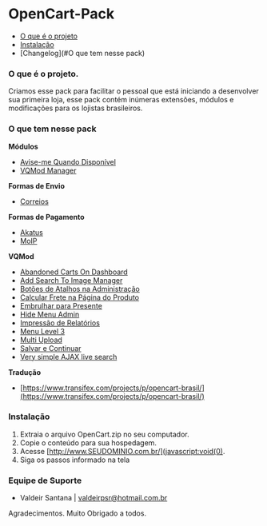 OpenCart-Pack
=============

* [O que é o projeto](#o-que-%C3%A9-o-projeto)
* [Instalação](#instala%C3%A7%C3%A3o)
* [Changelog](#O que tem nesse pack)

### O que é o projeto.
Criamos esse pack para facilitar o pessoal que está iniciando a desenvolver sua primeira loja, esse pack contém inúmeras extensões, módulos e modificações para os lojistas brasileiros.

### O que tem nesse pack
**Módulos**
* [Avise-me Quando Disponível](http://www.opencart.com/index.php?route=extension/extension/info&extension_id=5600)
* [VQMod Manager](http://www.opencart.com/index.php?route=extension/extension/info&extension_id=2969)

**Formas de Envio**
* [Correios](http://www.opencart.com/index.php?route=extension/extension/info&extension_id=980)

**Formas de Pagamento**
* [Akatus](http://www.opencart.com/index.php?route=extension/extension/info&extension_id=8486)
* [MoIP](github.com/valdeir2000/Moip-Checkout-Transparente)

**VQMod**
* [Abandoned Carts On Dashboard](http://www.opencart.com/index.php?route=extension/extension/info&extension_id=7367)
* [Add Search To Image Manager](http://www.opencart.com/index.php?route=extension/extension/info&extension_id=7640)
* [Botões de Atalhos na Administração](http://www.opencart.com/index.php?route=extension/extension/info&extension_id=5494)
* [Calcular Frete na Página do Produto](http://www.opencart.com/index.php?route=extension/extension/info&extension_id=9181)
* [Embrulhar para Presente](http://www.opencart.com/index.php?route=extension/extension/info&extension_id=10531)
* [Hide Menu Admin](http://www.opencart.com/index.php?route=extension/extension/info&extension_id=5021)
* [Impressão de Relatórios](http://www.opencart.com/index.php?route=extension/extension/info&extension_id=10690)
* [Menu Level 3](http://www.opencart.com/index.php?route=extension/extension/info&extension_id=10532)
* [Multi Upload](http://www.opencart.com/index.php?route=extension/extension/info&extension_id=8221)
* [Salvar e Continuar](http://www.opencartbrasil.com.br/forum/viewtopic.php?f=40&t=5085)
* [Very simple AJAX live search](http://www.opencart.com/index.php?route=extension/extension/info&extension_id=65)

**Tradução**
* [https://www.transifex.com/projects/p/opencart-brasil/](https://www.transifex.com/projects/p/opencart-brasil/)

### Instalação
1. Extraia o arquivo OpenCart.zip no seu computador.
2. Copie o conteúdo para sua hospedagem.
3. Acesse [http://www.SEUDOMINIO.com.br/](javascript:void(0).
4. Siga os passos informado na tela

### Equipe de Suporte
* Valdeir Santana | valdeirpsr@hotmail.com.br

Agradecimentos.
Muito Obrigado a todos.
